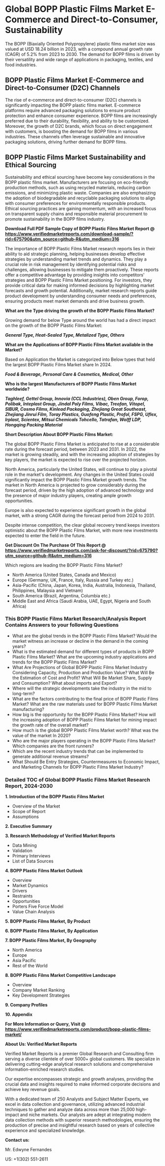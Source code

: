 <h1>Global BOPP Plastic Films Market E-Commerce and Direct-to-Consumer, Sustainability</h1><p class=""><p>The BOPP (Biaxially Oriented Polypropylene) plastic films market size was valued at USD 18.24 billion in 2023, with a compound annual growth rate (CAGR) of 5.2% from 2023 to 2030. The demand for BOPP films is driven by their versatility and wide range of applications in packaging, textiles, and food industries.</p><h2>BOPP Plastic Films Market E-Commerce and Direct-to-Consumer (D2C) Channels</h2><p>The rise of e-commerce and direct-to-consumer (D2C) channels is significantly impacting the BOPP plastic films market. E-commerce platforms require advanced packaging solutions to ensure product protection and enhance consumer experience. BOPP films are increasingly preferred due to their durability, flexibility, and ability to be customized. Moreover, the growth of D2C brands, which focus on direct engagement with customers, is boosting the demand for BOPP films in various industries. These channels often leverage sustainable and innovative packaging solutions, driving further demand for BOPP films.</p><h2>BOPP Plastic Films Market Sustainability and Ethical Sourcing</h2><p>Sustainability and ethical sourcing have become key considerations in the BOPP plastic films market. Manufacturers are focusing on eco-friendly production methods, such as using recycled materials, reducing carbon emissions, and minimizing plastic waste. Companies are also emphasizing the adoption of biodegradable and recyclable packaging solutions to align with consumer preferences for environmentally responsible products. Ethical sourcing practices are gaining momentum, with an increased focus on transparent supply chains and responsible material procurement to promote sustainability in the BOPP films industry.</p></p><p class=""><strong>Download Full PDF Sample Copy of BOPP Plastic Films Market Report @ <a href="https://www.verifiedmarketreports.com/download-sample/?rid=675790&utm_source=github-R&utm_medium=316" target="_blank">https://www.verifiedmarketreports.com/download-sample/?rid=675790&utm_source=github-R&utm_medium=316</a></strong></p><p>The importance of&nbsp;BOPP Plastic Films Market research reports lies in their ability to aid strategic planning, helping businesses develop effective strategies by understanding market trends and dynamics. They play a crucial role in risk management by identifying potential risks and challenges, allowing businesses to mitigate them proactively. These reports offer a competitive advantage by providing insights into competitors' strategies and BOPP Plastic Films Market positioning. For investors, they provide critical data for making informed decisions by highlighting market forecasts and growth potential. Additionally, market research reports guide product development by understanding consumer needs and preferences, ensuring products meet market demands and drive business growth.</p><p><strong>What are the&nbsp;Type driving the growth of the BOPP Plastic Films Market?</strong></p><p id="" class="">Growing demand for below Type around the world has had a direct impact on the growth of the BOPP Plastic Films Market:</p><p class=""><em><strong>General Type, Heat-Sealed Type, Metalized Type, Others</strong></em></p><p class=""><strong>What are the&nbsp;Applications&nbsp;of BOPP Plastic Films Market available in the Market?</strong></p><p id="" class="">Based on Application the Market is categorized into Below types that held the largest BOPP Plastic Films Market share In 2024.</p><p class=""><em><strong>Food & Beverage, Personal Care & Cosmetics, Medical, Other</strong></em></p><p class=""><strong>Who is the largest Manufacturers of BOPP Plastic Films Market worldwide?</strong></p><p><em><strong>Taghleef, Gettel Group, Innovia (CCL Industries), Oben Group, Forop, Polibak, Inteplast Group, Jindal Poly Films, Vibac, Treofan, Vitopel, SIBUR, Cosmo Films, Kinlead Packaging, Zhejiang Great Southeast, Zhejiang Jinrui Film, Toray Plastics, Guofeng Plastic, Profol, FSPG, Uflex, Irplast, Scientex, Mitsui Chemicals Tohcello, Tatrafan, Wolff LDP, Hongqing Packing Material</strong></em></p><p id="" class=""><strong>Short Description About BOPP Plastic Films Market:</strong></p><p>The global BOPP Plastic Films Market is anticipated to rise at a considerable rate during the forecast period, between 2023 and 2031. In 2022, the market is growing steadily, and with the increasing adoption of strategies by key players, the market is expected to rise over the projected horizon.</p><p>North America, particularly the United States, will continue to play a pivotal role in the market's development. Any changes in the United States could significantly impact the BOPP Plastic Films Market growth trends. The market in North America is projected to grow considerably during the forecast period, driven by the high adoption of advanced technology and the presence of major industry players, creating ample growth opportunities.</p><p>Europe is also expected to experience significant growth in the global market, with a strong CAGR during the forecast period from 2024 to 2031.</p><p>Despite intense competition, the clear global recovery trend keeps investors optimistic about the BOPP Plastic Films Market, with more new investments expected to enter the field in the future.</p><p id="" class=""><strong>Get Discount On The Purchase Of This Report @ <a href="https://www.verifiedmarketreports.com/ask-for-discount/?rid=675790?utm_source=github-R&utm_medium=316" target="_blank">https://www.verifiedmarketreports.com/ask-for-discount/?rid=675790?utm_source=github-R&utm_medium=316</a></strong></p><p class="">Which regions are leading the BOPP Plastic Films Market?</p><ul><li>North America (United States, Canada and Mexico)</li><li>Europe (Germany, UK, France, Italy, Russia and Turkey etc.)</li><li>Asia-Pacific (China, Japan, Korea, India, Australia, Indonesia, Thailand, Philippines, Malaysia and Vietnam)</li><li>South America (Brazil, Argentina, Columbia etc.)</li><li>Middle East and Africa (Saudi Arabia, UAE, Egypt, Nigeria and South Africa)</li></ul><h3 id="" class="">This BOPP Plastic Films Market Research/Analysis Report Contains Answers to your following Questions</h3><ul><li>What are the global trends in the BOPP Plastic Films Market? Would the market witness an increase or decline in the demand in the coming years?</li><li>What is the estimated demand for different types of products in BOPP Plastic Films Market? What are the upcoming industry applications and trends for the BOPP Plastic Films Market?</li><li>What Are Projections of Global BOPP Plastic Films Market Industry Considering Capacity, Production and Production Value? What Will Be the Estimation of Cost and Profit? What Will Be Market Share, Supply and Consumption? What about imports and Export?</li><li>Where will the strategic developments take the industry in the mid to long-term?</li><li>What are the factors contributing to the final price of BOPP Plastic Films Market? What are the raw materials used for BOPP Plastic Films Market manufacturing?</li><li>How big is the opportunity for the BOPP Plastic Films Market? How will the increasing adoption of BOPP Plastic Films Market for mining impact the growth rate of the overall market?</li><li>How much is the global BOPP Plastic Films Market worth? What was the value of the market In 2020?</li><li>Who are the major players operating in the BOPP Plastic Films Market? Which companies are the front runners?</li><li>Which are the recent industry trends that can be implemented to generate additional revenue streams?</li><li>What Should Be Entry Strategies, Countermeasures to Economic Impact, and Marketing Channels for BOPP Plastic Films Market Industry?</li></ul><h3 id="" class="">Detailed TOC of Global BOPP Plastic Films Market Research Report, 2024-2030</h3><p id="" class=""><strong>1. Introduction of the BOPP Plastic Films Market</strong></p><ul><li>Overview of the Market</li><li>Scope of Report</li><li>Assumptions</li></ul><p id="" class=""><strong>2. Executive Summary</strong></p><p id="" class=""><strong>3. Research Methodology of Verified Market Reports</strong></p><ul><li>Data Mining</li><li>Validation</li><li>Primary Interviews</li><li>List of Data Sources</li></ul><p id="" class=""><strong>4. BOPP Plastic Films Market Outlook</strong></p><ul><li>Overview</li><li>Market Dynamics</li><li>Drivers</li><li>Restraints</li><li>Opportunities</li><li>Porters Five Force Model</li><li>Value Chain Analysis</li></ul><p id="" class=""><strong>5. BOPP Plastic Films Market, By Product</strong></p><p id="" class=""><strong>6. BOPP Plastic Films Market, By Application</strong></p><p id="" class=""><strong>7. BOPP Plastic Films Market, By Geography</strong></p><ul><li>North America</li><li>Europe</li><li>Asia Pacific</li><li>Rest of the World</li></ul><p id="" class=""><strong>8. BOPP Plastic Films Market Competitive Landscape</strong></p><ul><li>Overview</li><li>Company Market Ranking</li><li>Key Development Strategies</li></ul><p id="" class=""><strong>9. Company Profiles</strong></p><p id="" class=""><strong>10. Appendix</strong></p><p id="" class=""><strong>For More Information or Query, Visit @ <a href="https://www.verifiedmarketreports.com/product/bopp-plastic-films-market/" target="_blank">https://www.verifiedmarketreports.com/product/bopp-plastic-films-market/</a></strong></p><p id="" class=""><strong>About Us: Verified Market Reports</strong></p><p id="" class="">Verified Market Reports is a premier Global Research and Consulting firm serving a diverse clientele of over 5000+ global customers. We specialize in delivering cutting-edge analytical research solutions and comprehensive information-enriched research studies.</p><p id="" class="">Our expertise encompasses strategic and growth analyses, providing the crucial data and insights required to make informed corporate decisions and achieve key revenue goals.</p><p id="" class="">With a dedicated team of 250 Analysts and Subject Matter Experts, we excel in data collection and governance, utilizing advanced industrial techniques to gather and analyze data across more than 25,000 high-impact and niche markets. Our analysts are adept at integrating modern data collection methods with superior research methodologies, ensuring the production of precise and insightful research based on years of collective experience and specialized knowledge.</p><p id="" class=""><strong>Contact us:</strong></p><p id="" class="">Mr. Edwyne Fernandes</p><p id="" class="">US: +1(302) 551-2611</p>